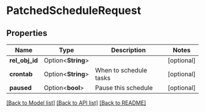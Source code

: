 # PatchedScheduleRequest

## Properties

Name | Type | Description | Notes
------------ | ------------- | ------------- | -------------
**rel_obj_id** | Option<**String**> |  | [optional]
**crontab** | Option<**String**> | When to schedule tasks | [optional]
**paused** | Option<**bool**> | Pause this schedule | [optional]

[[Back to Model list]](../README.md#documentation-for-models) [[Back to API list]](../README.md#documentation-for-api-endpoints) [[Back to README]](../README.md)



